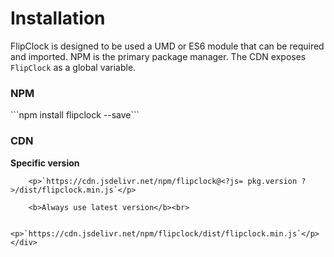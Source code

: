 # Installation

FlipClock is designed to be used a UMD or ES6 module that can be required and
imported. NPM is the primary package manager. The CDN exposes `FlipClock` as a
global variable.

### NPM

<div class="card mb-3">
    <div class="card-body">
        ```npm install flipclock --save```
    </div>
</div>

### CDN

<div class="card mb-3">
    <div class="card-body">
        <b>Specific version</b><br>

        <p>`https://cdn.jsdelivr.net/npm/flipclock@<?js= pkg.version ?>/dist/flipclock.min.js`</p>

        <b>Always use latest version</b><br>

        <p>`https://cdn.jsdelivr.net/npm/flipclock/dist/flipclock.min.js`</p>
    </div>
</div>
